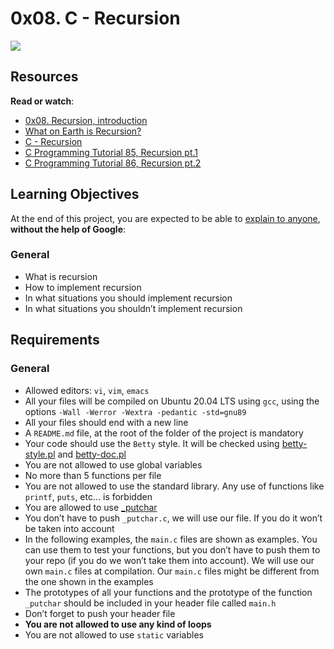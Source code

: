 
# 0x08. C - Recursion
![](https://s3.amazonaws.com/intranet-projects-files/holbertonschool-low_level_programming/219/a88.jpg)

## Resources

**Read or watch**:

-   [0x08. Recursion, introduction](https://intranet.hbtn.io/rltoken/g3Ad0OyVWFDcLFUsTHREmw "0x08. Recursion, introduction")
-   [What on Earth is Recursion?](https://intranet.hbtn.io/rltoken/2EGCEPVnMI-2DHexDv_eog "What on Earth is Recursion?")
-   [C - Recursion](https://intranet.hbtn.io/rltoken/hVLQFbmh7l9Fb6TKZpPHUg "C - Recursion")
-   [C Programming Tutorial 85, Recursion pt.1](https://intranet.hbtn.io/rltoken/MvRHIlpXvInQh0e6yegKkg "C Programming Tutorial 85, Recursion pt.1")
-   [C Programming Tutorial 86, Recursion pt.2](https://intranet.hbtn.io/rltoken/CYd7QYGpVE_TmfjRJwZOwg "C Programming Tutorial 86, Recursion pt.2")

## Learning Objectives

At the end of this project, you are expected to be able to  [explain to anyone](https://intranet.hbtn.io/rltoken/YmUDFjMH7irFRVWf9cqDSg "explain to anyone"),  **without the help of Google**:

### General

-   What is recursion
-   How to implement recursion
-   In what situations you should implement recursion
-   In what situations you shouldn’t implement recursion

## Requirements

### General

-   Allowed editors:  `vi`,  `vim`,  `emacs`
-   All your files will be compiled on Ubuntu 20.04 LTS using  `gcc`, using the options  `-Wall -Werror -Wextra -pedantic -std=gnu89`
-   All your files should end with a new line
-   A  `README.md`  file, at the root of the folder of the project is mandatory
-   Your code should use the  `Betty`  style. It will be checked using  [betty-style.pl](https://github.com/holbertonschool/Betty/blob/master/betty-style.pl "betty-style.pl")  and  [betty-doc.pl](https://github.com/holbertonschool/Betty/blob/master/betty-doc.pl "betty-doc.pl")
-   You are not allowed to use global variables
-   No more than 5 functions per file
-   You are not allowed to use the standard library. Any use of functions like  `printf`,  `puts`, etc… is forbidden
-   You are allowed to use  [_putchar](https://github.com/holbertonschool/_putchar.c/blob/master/_putchar.c "_putchar")
-   You don’t have to push  `_putchar.c`, we will use our file. If you do it won’t be taken into account
-   In the following examples, the  `main.c`  files are shown as examples. You can use them to test your functions, but you don’t have to push them to your repo (if you do we won’t take them into account). We will use our own  `main.c`  files at compilation. Our  `main.c`  files might be different from the one shown in the examples
-   The prototypes of all your functions and the prototype of the function  `_putchar`  should be included in your header file called  `main.h`
-   Don’t forget to push your header file
-   **You are not allowed to use any kind of loops**
-   You are not allowed to use  `static`  variables
